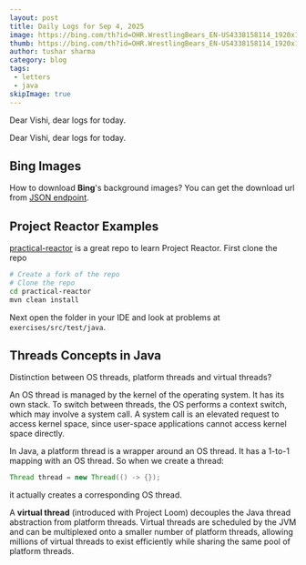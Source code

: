 ```yaml
---
layout: post
title: Daily Logs for Sep 4, 2025
image: https://bing.com/th?id=OHR.WrestlingBears_EN-US4338158114_1920x1080.jpg&rf=LaDigue_1920x1080.jpg&pid=hp&w=437&utm_source=chatgpt.com
thumb: https://bing.com/th?id=OHR.WrestlingBears_EN-US4338158114_1920x1080.jpg&rf=LaDigue_1920x1080.jpg&pid=hp&w=437&utm_source=chatgpt.com
author: tushar sharma
category: blog
tags:
 - letters
 - java
skipImage: true
---
```


Dear Vishi, dear logs for today.<!-- truncate_here -->

Dear Vishi, dear logs for today.

## Bing Images

How to download **Bing**'s background images? You can get the download url from [JSON endpoint](http://www.bing.com/HPImageArchive.aspx?format=js&idx=0&n=1&mkt=en-US).

## Project Reactor Examples

[practical-reactor](https://github.com/schananas/practical-reactor) is a great repo to learn Project Reactor. First clone the repo

```bash
# Create a fork of the repo
# Clone the repo
cd practical-reactor
mvn clean install
```

Next open the folder in your IDE and look at problems at `exercises/src/test/java`.

## Threads Concepts in Java

Distinction between OS threads, platform threads and virtual threads? 

An OS thread is managed by the kernel of the operating system. It has its own stack. To switch between threads, the OS performs a context switch, which may involve a system call. A system call is an elevated request to access kernel space, since user-space applications cannot access kernel space directly.

In Java, a platform thread is a wrapper around an OS thread. It has a 1-to-1 mapping with an OS thread. So when we create a thread:

```java
Thread thread = new Thread(() -> {});
```

it actually creates a corresponding OS thread.

A **virtual thread** (introduced with Project Loom) decouples the Java thread abstraction from platform threads. Virtual threads are scheduled by the JVM and can be multiplexed onto a smaller number of platform threads, allowing millions of virtual threads to exist efficiently while sharing the same pool of platform threads.

